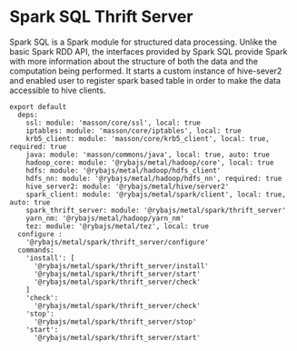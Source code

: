 
# Spark SQL Thrift Server

Spark SQL is a Spark module for structured data processing. 
Unlike the basic Spark RDD API, the interfaces provided by Spark SQL provide Spark 
with more information about the structure of both the data and the computation being performed. 
It starts a custom instance of hive-sever2 and enabled user to register spark based table
in order to make the data accessible to hive clients.

    export default
      deps:
        ssl: module: 'masson/core/ssl', local: true
        iptables: module: 'masson/core/iptables', local: true
        krb5_client: module: 'masson/core/krb5_client', local: true, required: true
        java: module: 'masson/commons/java', local: true, auto: true
        hadoop_core: module: '@rybajs/metal/hadoop/core', local: true
        hdfs: module: '@rybajs/metal/hadoop/hdfs_client'
        hdfs_nn: module: '@rybajs/metal/hadoop/hdfs_nn', required: true
        hive_server2: module: '@rybajs/metal/hive/server2'
        spark_client: module: '@rybajs/metal/spark/client', local: true, auto: true
        spark_thrift_server: module: '@rybajs/metal/spark/thrift_server'
        yarn_nm: '@rybajs/metal/hadoop/yarn_nm'
        tez: module: '@rybajs/metal/tez', local: true
      configure :
        '@rybajs/metal/spark/thrift_server/configure'
      commands:
        'install': [
          '@rybajs/metal/spark/thrift_server/install'
          '@rybajs/metal/spark/thrift_server/start'
          '@rybajs/metal/spark/thrift_server/check'
        ]
        'check':
          '@rybajs/metal/spark/thrift_server/check'
        'stop':
          '@rybajs/metal/spark/thrift_server/stop'
        'start':
          '@rybajs/metal/spark/thrift_server/start'

